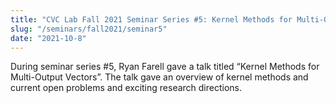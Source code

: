 ```yaml
---
title: "CVC Lab Fall 2021 Seminar Series #5: Kernel Methods for Multi-Output Vectors"
slug: "/seminars/fall2021/seminar5"
date: "2021-10-8"
---
```


During seminar series #5, Ryan Farell gave a talk titled “Kernel Methods for Multi-Output Vectors”. The talk gave an overview of kernel methods and current open problems and exciting research directions.
